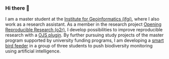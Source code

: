 ### Hi there 👋

I am a master student at the [Institute for Geoinformatics (ifgi)](https://www.uni-muenster.de/Geoinformatics/en/index.html), where I also work as a research assistant. As a member in the research project [Opening Reproducible Research (o2r)](https://o2r.info/), I develop possibilities to improve reproducible research with a [OJS plugin](https://github.com/o2r-project/ojs-erc-plugin). By further pursuing study projects of the master program supported by university funding programs, I am developing a [smart bird feeder](https://github.com/CountYourBirds) in a group of three students to push biodiversity monitoring using artificial intelligence. 

<!--
**tnier01/tnier01** is a ✨ _special_ ✨ repository because its `README.md` (this file) appears on your GitHub profile.

Here are some ideas to get you started:

- 🔭 I’m currently working on ...
- 🌱 I’m currently learning ...
- 👯 I’m looking to collaborate on ...
- 🤔 I’m looking for help with ...
- 💬 Ask me about ...
- 📫 How to reach me: ...
- 😄 Pronouns: ...
- ⚡ Fun fact: ...
-->
